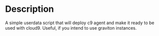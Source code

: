 # Description

A simple userdata script that will deploy c9 agent and make it ready to be used with cloud9. Useful, if you intend to use graviton instances.
